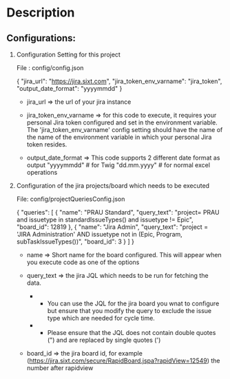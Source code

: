 # Description

## Configurations:
1. Configuration Setting for this project

    File : config/config.json

    {
        "jira_url": "https://jira.sixt.com",
        "jira_token_env_varname": "jira_token",
        "output_date_format": "yyyymmdd"
    }

    - jira_url => the url of your jira instance

    - jira_token_env_varname => for this code to execute, it requires your personal Jira token configured and set in the environment variable. The 'jira_token_env_varname' config setting should have the name of the name of the environment variable in which your personal Jira token resides.

    - output_date_format => This code supports 2 different date format as output
        "yyyymmdd"      # for Twig
        "dd.mm.yyyy"    # for normal excel operations

2. Configuration of the jira projects/board which needs to be executed

    File: config/projectQueriesConfig.json

   {
    "queries": [
      {
        "name": "PRAU Standard",
        "query_text": "project= PRAU and issuetype in standardIssueTypes() and issuetype != Epic",
        "board_id": 12819
      },
      {
        "name": "Jira Admin",
        "query_text": "project = 'JIRA Administration' AND issuetype not in (Epic, Program, subTaskIssueTypes())",
        "board_id": 3
      }
    ]
   }

   - name => Short name for the board configured. This will appear when you execute code as one of the options

   - query_text => the jira JQL which needs to be run for fetching the data.
        - - You can use the JQL for the jira board you wnat to configure but ensure that you modify the query to exclude the issue type which are needed for cycle time.
        - -  Please ensure that the JQL does not contain double quotes (") and are replaced by single quotes (')
   
   - board_id => the jira board id, for example (https://jira.sixt.com/secure/RapidBoard.jspa?rapidView=12549) the number after rapidview
